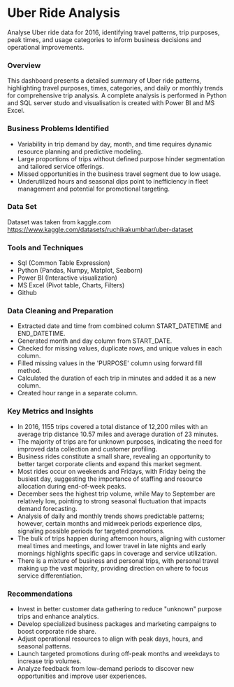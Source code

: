 # Uber Ride Analysis

Analyse Uber ride data for 2016, identifying travel patterns, trip purposes, peak times, and usage categories to inform business decisions and operational improvements.

### Overview

This dashboard presents a detailed summary of Uber ride patterns, highlighting travel purposes, times, categories, and daily or monthly trends for comprehensive trip analysis. 
A complete analysis is performed in Python and SQL server studo and visualisation is created with Power BI and MS Excel.

### Business Problems Identified

- Variability in trip demand by day, month, and time requires dynamic resource planning and predictive modeling.
- Large proportions of trips without defined purpose hinder segmentation and tailored service offerings.
- Missed opportunities in the business travel segment due to low usage.
- Underutilized hours and seasonal dips point to inefficiency in fleet management and potential for promotional targeting.

### Data Set

Dataset was taken from kaggle.com
https://www.kaggle.com/datasets/ruchikakumbhar/uber-dataset

### Tools and Techniques

- Sql (Common Table Expression)
- Python (Pandas, Numpy, Matplot, Seaborn)
- Power BI (Interactive visualization)
- MS Excel (Pivot table, Charts, Filters)
- Github

### Data Cleaning and Preparation

- Extracted date and time from combined column START_DATETIME and END_DATETIME.
- Generated month and day column from START_DATE.
- Checked for missing values, duplicate rows, and unique values in each column.
- Filled missing values in the 'PURPOSE' column using forward fill method.
- Calculated the duration of each trip in minutes and added it as a new column.
- Created hour range in a separate column. 

### Key Metrics and Insights

- In 2016, 1155 trips covered a total distance of 12,200 miles with an average trip distance 10.57 miles and average duration of 23 minutes.
- The majority of trips are for unknown purposes, indicating the need for improved data collection and customer profiling.
- Business rides constitute a small share, revealing an opportunity to better target corporate clients and expand this market segment.
- Most rides occur on weekends and Fridays, with Friday being the busiest day, suggesting the importance of staffing and resource allocation during end-of-week peaks.
- December sees the highest trip volume, while May to September are relatively low, pointing to strong seasonal fluctuation that impacts demand forecasting.
- Analysis of daily and monthly trends shows predictable patterns; however, certain months and midweek periods experience dips, signaling possible periods for targeted promotions.
- The bulk of trips happen during afternoon hours, aligning with customer meal times and meetings, and lower travel in late nights and early mornings highlights specific gaps in coverage and service utilization.
- There is a mixture of business and personal trips, with personal travel making up the vast majority, providing direction on where to focus service differentiation.

### Recommendations

- Invest in better customer data gathering to reduce "unknown" purpose trips and enhance analytics.
- Develop specialized business packages and marketing campaigns to boost corporate ride share.
- Adjust operational resources to align with peak days, hours, and seasonal patterns.
- Launch targeted promotions during off-peak months and weekdays to increase trip volumes.
- Analyze feedback from low-demand periods to discover new opportunities and improve user experiences.

